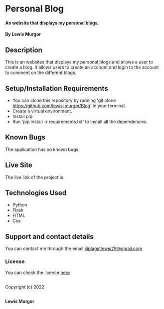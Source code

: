 # Personal Blog

#### An website that displays my personal blogs.

#### By **Lewis Murgor**


## Description
This is an websites that displays my personal blogs and allows a user to create a blog. It allows users to create an account and login to the account to comment on the different blogs.

## Setup/Installation Requirements
* You can clone this repository by running 'git clone https://github.com/lewis-murgor/Blog' in your terminal.
* Create a virtual environment.
* Install pip
* Run 'pip install -r requirements.txt' to install all the dependencies.

## Known Bugs
The application has no known bugs.

## Live Site
The live link of the project is  

## Technologies Used
* Python
* Flask
* HTML
* Css

## Support and contact details
You can contact me through the email kiplagatlewis29@gmail.com
### License
You can check the licence [here]()
##
Copyright (c) 2022 
##
**Lewis Murgor**